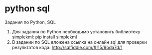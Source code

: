 # python sql
 Задания по Python, SQL
 
1. Для задания по Python необходимо установить библиотеку simplekml: pip install simplekml
2. В задании по SQL вложена ссылка на онлайн sql для проверки результатов кода:
 http://sqlfiddle.com/#!15/9bda7d/1
